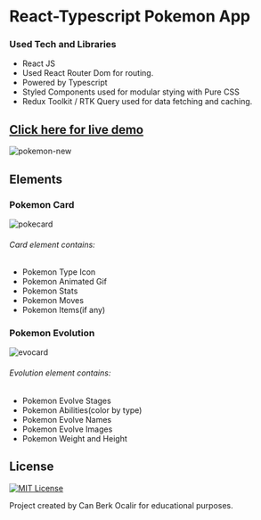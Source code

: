 # React-Typescript Pokemon App

### Used Tech and Libraries
* React JS
* Used React Router Dom for routing.
* Powered by Typescript
* Styled Components used for modular stying with Pure CSS
* Redux Toolkit / RTK Query used for data fetching and caching.

## [Click here for live demo](https://pokedex-typescript-chi.vercel.app/)

![pokemon-new](https://user-images.githubusercontent.com/11324886/218631430-9453920e-dc7d-4421-93bc-7b9c33808a84.gif)

## Elements
### Pokemon Card
![pokecard](https://user-images.githubusercontent.com/11324886/218634857-7e1c7e87-3af5-483e-8a2f-f5bdb94347ff.png)
###### Card element contains:
 * Pokemon Type Icon
 * Pokemon Animated Gif
 * Pokemon Stats
 * Pokemon Moves
 * Pokemon Items(if any)
 
### Pokemon Evolution
![evocard](https://user-images.githubusercontent.com/11324886/218634885-4878f080-e505-460a-9202-f03f8035b0c0.png)
###### Evolution element contains:
* Pokemon Evolve Stages
* Pokemon Abilities(color by type)
* Pokemon Evolve Names
* Pokemon Evolve Images
* Pokemon Weight and Height

## License

[![MIT License](https://img.shields.io/badge/License-MIT-green.svg)](https://choosealicense.com/licenses/mit/)

Project created by Can Berk Ocalir for educational purposes.
